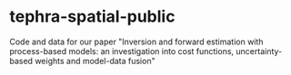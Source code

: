 # tephra-spatial-public
Code and data for our paper "Inversion and forward estimation with process-based models: an investigation into cost functions, uncertainty-based weights and model-data fusion"
